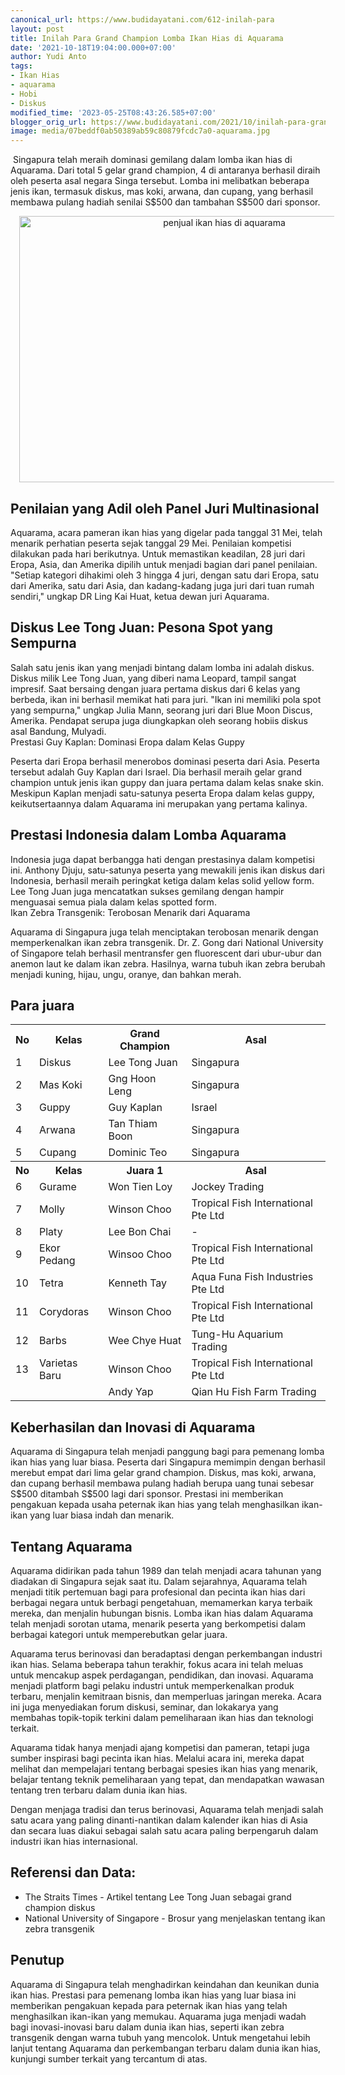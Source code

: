```yaml
---
canonical_url: https://www.budidayatani.com/612-inilah-para
layout: post
title: Inilah Para Grand Champion Lomba Ikan Hias di Aquarama
date: '2021-10-18T19:04:00.000+07:00'
author: Yudi Anto
tags:
- Ikan Hias
- aquarama
- Hobi
- Diskus
modified_time: '2023-05-25T08:43:26.585+07:00'
blogger_orig_url: https://www.budidayatani.com/2021/10/inilah-para-grand-champion-lomba-ikan.html
image: media/07beddf0ab50389ab59c80879fcdc7a0-aquarama.jpg
---
```

<p>&nbsp;Singapura telah meraih dominasi gemilang dalam lomba ikan hias di Aquarama. Dari total 5 gelar grand champion, 4 di antaranya berhasil diraih oleh peserta asal negara Singa tersebut. Lomba ini melibatkan beberapa jenis ikan, termasuk diskus, mas koki, arwana, dan cupang, yang berhasil membawa pulang hadiah senilai S$500 dan tambahan S$500 dari sponsor.</p><div class="separator" style="clear: both; text-align: center;"><a href="https://blogger.googleusercontent.com/img/b/R29vZ2xl/AVvXsEgJftcWmYnOt3JwLeK7R4FGnrcvJlhIG_Af_k_CmChBiCKamOk_pTb9iL4CArHodjGu58Uf13nH1L5CjeWZGRDkZAk0CuWtGJDSlZfcT4t3s11CwXGSOOBIiN-J2Myf-C7tEs3kFvT150fav44fucvsgxdOOHWosLlqtUSfvusDGjkuhn6qqX4aS2domQ/s1805/aquarama.jpg" imageanchor="1" style="margin-left: 1em; margin-right: 1em;"><img alt="penjual ikan hias di aquarama" border="0" data-original-height="1200" data-original-width="1805" height="426" src="https://blogger.googleusercontent.com/img/b/R29vZ2xl/AVvXsEgJftcWmYnOt3JwLeK7R4FGnrcvJlhIG_Af_k_CmChBiCKamOk_pTb9iL4CArHodjGu58Uf13nH1L5CjeWZGRDkZAk0CuWtGJDSlZfcT4t3s11CwXGSOOBIiN-J2Myf-C7tEs3kFvT150fav44fucvsgxdOOHWosLlqtUSfvusDGjkuhn6qqX4aS2domQ/w640-h426/aquarama.jpg" width="640" /></a></div><h2>Penilaian yang Adil oleh Panel Juri Multinasional</h2><p>Aquarama, acara pameran ikan hias yang digelar pada tanggal 31 Mei, telah menarik perhatian peserta sejak tanggal 29 Mei. Penilaian kompetisi dilakukan pada hari berikutnya. Untuk memastikan keadilan, 28 juri dari Eropa, Asia, dan Amerika dipilih untuk menjadi bagian dari panel penilaian. "Setiap kategori dihakimi oleh 3 hingga 4 juri, dengan satu dari Eropa, satu dari Amerika, satu dari Asia, dan kadang-kadang juga juri dari tuan rumah sendiri," ungkap DR Ling Kai Huat, ketua dewan juri Aquarama.</p><h2>Diskus Lee Tong Juan: Pesona Spot yang Sempurna</h2><p>Salah satu jenis ikan yang menjadi bintang dalam lomba ini adalah diskus. Diskus milik Lee Tong Juan, yang diberi nama Leopard, tampil sangat impresif. Saat bersaing dengan juara pertama diskus dari 6 kelas yang berbeda, ikan ini berhasil memikat hati para juri. "Ikan ini memiliki pola spot yang sempurna," ungkap Julia Mann, seorang juri dari Blue Moon Discus, Amerika. Pendapat serupa juga diungkapkan oleh seorang hobiis diskus asal Bandung, Mulyadi.<br />Prestasi Guy Kaplan: Dominasi Eropa dalam Kelas Guppy</p><p>Peserta dari Eropa berhasil menerobos dominasi peserta dari Asia. Peserta tersebut adalah Guy Kaplan dari Israel. Dia berhasil meraih gelar grand champion untuk jenis ikan guppy dan juara pertama dalam kelas snake skin. Meskipun Kaplan menjadi satu-satunya peserta Eropa dalam kelas guppy, keikutsertaannya dalam Aquarama ini merupakan yang pertama kalinya.</p><h2>Prestasi Indonesia dalam Lomba Aquarama</h2><p>Indonesia juga dapat berbangga hati dengan prestasinya dalam kompetisi ini. Anthony Djuju, satu-satunya peserta yang mewakili jenis ikan diskus dari Indonesia, berhasil meraih peringkat ketiga dalam kelas solid yellow form. Lee Tong Juan juga mencatatkan sukses gemilang dengan hampir menguasai semua piala dalam kelas spotted form.<br />Ikan Zebra Transgenik: Terobosan Menarik dari Aquarama</p><p>Aquarama di Singapura juga telah menciptakan terobosan menarik dengan memperkenalkan ikan zebra transgenik. Dr. Z. Gong dari National University of Singapore telah berhasil mentransfer gen fluorescent dari ubur-ubur dan anemon laut ke dalam ikan zebra. Hasilnya, warna tubuh ikan zebra berubah menjadi kuning, hijau, ungu, oranye, dan bahkan merah.</p><h2>Para juara</h2><table><tbody><tr><th>No</th><th>Kelas</th><th>Grand Champion</th><th>Asal</th></tr><tr><td>1</td><td>Diskus</td><td>Lee Tong Juan</td><td>Singapura</td></tr><tr><td>2</td><td>Mas Koki</td><td>Gng Hoon Leng</td><td>Singapura</td></tr><tr><td>3</td><td>Guppy</td><td>Guy Kaplan</td><td>Israel</td></tr><tr><td>4</td><td>Arwana</td><td>Tan Thiam Boon</td><td>Singapura</td></tr><tr><td>5</td><td>Cupang</td><td>Dominic Teo</td><td>Singapura</td></tr><tr><th>No</th><th>Kelas</th><th>Juara 1</th><th>Asal</th></tr><tr><td>6</td><td>Gurame</td><td>Won Tien Loy</td><td>Jockey Trading</td></tr><tr><td>7</td><td>Molly</td><td>Winson Choo</td><td>Tropical Fish International Pte Ltd</td></tr><tr><td>8</td><td>Platy</td><td>Lee Bon Chai</td><td>-</td></tr><tr><td>9</td><td>Ekor Pedang</td><td>Winsoo Choo</td><td>Tropical Fish International Pte Ltd</td></tr><tr><td>10</td><td>Tetra</td><td>Kenneth Tay</td><td>Aqua Funa Fish Industries Pte Ltd</td></tr><tr><td>11</td><td>Corydoras</td><td>Winson Choo</td><td>Tropical Fish International Pte Ltd</td></tr><tr><td>12</td><td>Barbs</td><td>Wee Chye Huat</td><td>Tung-Hu Aquarium Trading</td></tr><tr><td>13</td><td>Varietas Baru</td><td>Winson Choo</td><td>Tropical Fish International Pte Ltd</td></tr><tr><td>&nbsp;</td><td>&nbsp;</td><td>Andy Yap</td><td>Qian Hu Fish Farm Trading</td></tr></tbody></table><h2>Keberhasilan dan Inovasi di Aquarama</h2><p>Aquarama di Singapura telah menjadi panggung bagi para pemenang lomba ikan hias yang luar biasa. Peserta dari Singapura memimpin dengan berhasil merebut empat dari lima gelar grand champion. Diskus, mas koki, arwana, dan cupang berhasil membawa pulang hadiah berupa uang tunai sebesar S$500 ditambah S$500 lagi dari sponsor. Prestasi ini memberikan pengakuan kepada usaha peternak ikan hias yang telah menghasilkan ikan-ikan yang luar biasa indah dan menarik.</p><h2>Tentang Aquarama</h2><p>Aquarama didirikan pada tahun 1989 dan telah menjadi acara tahunan yang diadakan di Singapura sejak saat itu. Dalam sejarahnya, Aquarama telah menjadi titik pertemuan bagi para profesional dan pecinta ikan hias dari berbagai negara untuk berbagi pengetahuan, memamerkan karya terbaik mereka, dan menjalin hubungan bisnis. Lomba ikan hias dalam Aquarama telah menjadi sorotan utama, menarik peserta yang berkompetisi dalam berbagai kategori untuk memperebutkan gelar juara.</p><p>Aquarama terus berinovasi dan beradaptasi dengan perkembangan industri ikan hias. Selama beberapa tahun terakhir, fokus acara ini telah meluas untuk mencakup aspek perdagangan, pendidikan, dan inovasi. Aquarama menjadi platform bagi pelaku industri untuk memperkenalkan produk terbaru, menjalin kemitraan bisnis, dan memperluas jaringan mereka. Acara ini juga menyediakan forum diskusi, seminar, dan lokakarya yang membahas topik-topik terkini dalam pemeliharaan ikan hias dan teknologi terkait.</p><p>Aquarama tidak hanya menjadi ajang kompetisi dan pameran, tetapi juga sumber inspirasi bagi pecinta ikan hias. Melalui acara ini, mereka dapat melihat dan mempelajari tentang berbagai spesies ikan hias yang menarik, belajar tentang teknik pemeliharaan yang tepat, dan mendapatkan wawasan tentang tren terbaru dalam dunia ikan hias.</p><p>Dengan menjaga tradisi dan terus berinovasi, Aquarama telah menjadi salah satu acara yang paling dinanti-nantikan dalam kalender ikan hias di Asia dan secara luas diakui sebagai salah satu acara paling berpengaruh dalam industri ikan hias internasional.</p><h2>Referensi dan Data:</h2><ul><li>The Straits Times - Artikel tentang Lee Tong Juan sebagai grand champion diskus</li><li>National University of Singapore - Brosur yang menjelaskan tentang ikan zebra transgenik</li></ul><h2>Penutup</h2><p>Aquarama di Singapura telah menghadirkan keindahan dan keunikan dunia ikan hias. Prestasi para pemenang lomba ikan hias yang luar biasa ini memberikan pengakuan kepada para peternak ikan hias yang telah menghasilkan ikan-ikan yang memukau. Aquarama juga menjadi wadah bagi inovasi-inovasi baru dalam dunia ikan hias, seperti ikan zebra transgenik dengan warna tubuh yang mencolok. Untuk mengetahui lebih lanjut tentang Aquarama dan perkembangan terbaru dalam dunia ikan hias, kunjungi sumber terkait yang tercantum di atas.</p>